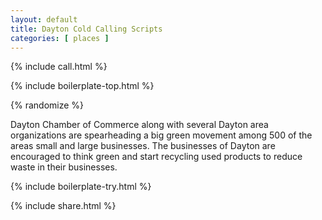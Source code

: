 ```yaml
---
layout: default
title: Dayton Cold Calling Scripts
categories: [ places ]
---
```


{% include call.html %}

{% include boilerplate-top.html %}


{% randomize %}

Dayton Chamber of Commerce along with several Dayton area organizations are spearheading a big green movement among 500 of the areas small and large businesses. The businesses of Dayton are encouraged to think green and start recycling used products to reduce waste in their businesses.

{% include boilerplate-try.html %}

{% include share.html %}